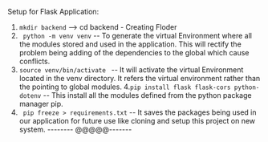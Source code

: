Setup for Flask Application:

1. `mkdir backend` --> cd backend - Creating Floder
2. ` python -m venv venv` -- To generate the virtual Environment where all the modules stored and used in the application. This will rectify the problem being adding of the dependencies to the global which cause conflicts.
3. `source venv/bin/activate ` -- It will activate the virtual Environment located in the venv directory. It refers the virtual environment rather than the pointing to global modules. 4.`pip install flask flask-cors python-dotenv` -- This install all the modules defined from the python package manager pip.
4. ` pip freeze > requirements.txt` -- It saves the packages being used in our application for future use like cloning and setup this project on new system.
   -------- @@@@@-------
